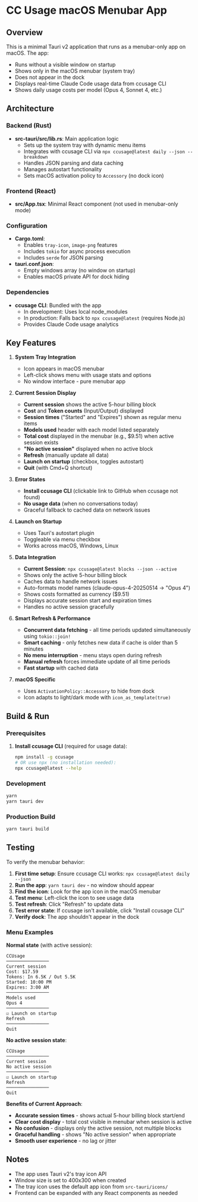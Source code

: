 # CC Usage macOS Menubar App

## Overview

This is a minimal Tauri v2 application that runs as a menubar-only app on macOS. The app:
- Runs without a visible window on startup
- Shows only in the macOS menubar (system tray)
- Does not appear in the dock
- Displays real-time Claude Code usage data from ccusage CLI
- Shows daily usage costs per model (Opus 4, Sonnet 4, etc.)

## Architecture

### Backend (Rust)
- **src-tauri/src/lib.rs**: Main application logic
  - Sets up the system tray with dynamic menu items
  - Integrates with ccusage CLI via `npx ccusage@latest daily --json --breakdown`
  - Handles JSON parsing and data caching
  - Manages autostart functionality
  - Sets macOS activation policy to `Accessory` (no dock icon)

### Frontend (React)
- **src/App.tsx**: Minimal React component (not used in menubar-only mode)

### Configuration
- **Cargo.toml**: 
  - Enables `tray-icon`, `image-png` features
  - Includes `tokio` for async process execution
  - Includes `serde` for JSON parsing
- **tauri.conf.json**: 
  - Empty windows array (no window on startup)
  - Enables macOS private API for dock hiding

### Dependencies
- **ccusage CLI**: Bundled with the app
  - In development: Uses local node_modules
  - In production: Falls back to `npx ccusage@latest` (requires Node.js)
  - Provides Claude Code usage analytics

## Key Features

1. **System Tray Integration**
   - Icon appears in macOS menubar
   - Left-click shows menu with usage stats and options
   - No window interface - pure menubar app

2. **Current Session Display**
   - **Current session** shows the active 5-hour billing block
   - **Cost** and **Token counts** (Input/Output) displayed
   - **Session times** ("Started" and "Expires") shown as regular menu items
   - **Models used** header with each model listed separately
   - **Total cost** displayed in the menubar (e.g., $9.51) when active session exists
   - **"No active session"** displayed when no active block
   - **Refresh** (manually update all data)
   - **Launch on startup** (checkbox, toggles autostart)
   - **Quit** (with Cmd+Q shortcut)

3. **Error States**
   - **Install ccusage CLI** (clickable link to GitHub when ccusage not found)
   - **No usage data** (when no conversations today)
   - Graceful fallback to cached data on network issues

4. **Launch on Startup**
   - Uses Tauri's autostart plugin
   - Toggleable via menu checkbox
   - Works across macOS, Windows, Linux

5. **Data Integration**
   - **Current Session**: `npx ccusage@latest blocks --json --active`
   - Shows only the active 5-hour billing block
   - Caches data to handle network issues
   - Auto-formats model names (claude-opus-4-20250514 → "Opus 4")
   - Shows costs formatted as currency ($9.51)
   - Displays accurate session start and expiration times
   - Handles no active session gracefully

6. **Smart Refresh & Performance**
   - **Concurrent data fetching** - all time periods updated simultaneously using `tokio::join!`
   - **Smart caching** - only fetches new data if cache is older than 5 minutes
   - **No menu interruption** - menu stays open during refresh
   - **Manual refresh** forces immediate update of all time periods
   - **Fast startup** with cached data

7. **macOS Specific**
   - Uses `ActivationPolicy::Accessory` to hide from dock
   - Icon adapts to light/dark mode with `icon_as_template(true)`

## Build & Run

### Prerequisites
1. **Install ccusage CLI** (required for usage data):
   ```bash
   npm install -g ccusage
   # OR use npx (no installation needed):
   npx ccusage@latest --help
   ```

### Development
```bash
yarn
yarn tauri dev
```

### Production Build
```bash
yarn tauri build
```

## Testing

To verify the menubar behavior:
1. **First time setup**: Ensure ccusage CLI works: `npx ccusage@latest daily --json`
2. **Run the app**: `yarn tauri dev` - no window should appear
3. **Find the icon**: Look for the app icon in the macOS menubar
4. **Test menu**: Left-click the icon to see usage data
5. **Test refresh**: Click "Refresh" to update data
6. **Test error state**: If ccusage isn't available, click "Install ccusage CLI"
7. **Verify dock**: The app shouldn't appear in the dock

### Menu Examples

**Normal state** (with active session):
```
CCUsage
────────────────
Current session
Cost: $17.59
Tokens: In 6.5K / Out 5.5K
Started: 10:00 PM
Expires: 3:00 AM
────────────────
Models used
Opus 4
────────────────
☑ Launch on startup
Refresh
────────────────
Quit
```

**No active session state**:
```
CCUsage
────────────────
Current session
No active session
────────────────
☑ Launch on startup
Refresh
────────────────
Quit
```

**Benefits of Current Approach**:
- **Accurate session times** - shows actual 5-hour billing block start/end
- **Clear cost display** - total cost visible in menubar when session is active
- **No confusion** - displays only the active session, not multiple blocks
- **Graceful handling** - shows "No active session" when appropriate
- **Smooth user experience** - no lag or jitter

## Notes

- The app uses Tauri v2's tray icon API
- Window size is set to 400x300 when created
- The tray icon uses the default app icon from `src-tauri/icons/`
- Frontend can be expanded with any React components as needed